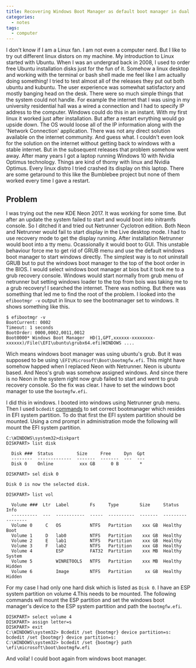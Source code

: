 ```yaml
---
title: Recovering Windows Boot Manager as default boot manager in dual boot windows and linux system
categories:
  - notes
tags:
  - computer
---
```


I don't know if I am a Linux fan. I am not even a computer nerd. But I like to try out different linux distors on my machine. My introduction to Linux started with Ubuntu. When I was an undergrad back in 2008, I used to order free Ubuntu installation disks just for the fun of it. Somehow a linux desktop and working with the terminal or bash shell made me feel like I am actually doing something! I tried to test almost all of the releases they put out both ubuntu and kubuntu. The user experience was somewhat satisfactory and mostly banging head on the desk. There were so much simple things that the system could not handle. For example the internet that I was using in my university residential hall was a wired a connection and I had to specify IP address to the computer. Windows could do this in an instant. With my first linux it worked just after installation. But after a restart evrything would go upside down. The OS would loose all of the IP information along with the 'Network Connection' application. There was not any direct solution available on the internet community. And guess what. I couldn't even look for the solution on the internet without getting back to windows with a stable internet. But in the subsequent releases that problem somehow went away. After many years I got a laptop running Windows 10 with Nvidia Optimus technology. Things are kind of thorny with linux and Nvidia Optimus. Every linux distro I tried crashed its display on this laptop. There are some getaround to this like the Bumblebee project but none of them worked every time I gave a restart.

## Problem
I was trying out the new KDE Neon 2017. It was working for some time. But after an update the system failed to start and would boot into initramfs console. So I ditched it and tried out Netrunner Cyclotron edition. Both Neon and Netrunner would fail to start display in the Live desktop mode. I had to use recovery mode to get the display running. After installation Netrunner would boot into a tty menu. Ocassionally it would boot to GUI. This unstable behaviour force me to get rid of GRUB menu and use the default windows boot manager to start windows directly. The simplest way is to not uninstall GRUB but to put the windows boot manager to the top of the boot order in the BIOS. I would select windows boot manager at bios but it took me to a grub recovery console. Windows would start normally from grub menu of netrunner but setting windows loader to the top from bois was taking me to a grub recovery! I searched the internet. There was nothing. But there was something that led me to find the root of the problem. I looked into the `efibootmgr -v` output in linux to see the bootmanager set to windows. It shows something like this.

```
$ efibootmgr -v
BootCurrent: 0002
Timeout: 1 seconds
BootOrder: 0000,0002,0011,0012
Boot0000* Windows Boot Manager  HD(1,GPT,xxxxxx-xxxxxxxx-xxxxxx)/File(\EFI\ubuntu\grubx64.efi)WINDOWS ....
```

Wich means windows boot manager was using ubuntu's grub. But it was supposed to be using `\EFI\Microsoft\Boot\bootmgfw.efi`. This might have somehow happed when I replaced Neon with Netrunner. Neon is ubuntu based. And Neos's grub was somehow assigned windows. And since there is no Neon in the system right now grub failed to start and went to grub recovery console. So the fix was clear. I have to set the windows boot manager to use the `bootmgfw.efi`.

I did this in windows. I booted into windows using Netrunner grub menu. Then I used `bcdedit` [commands](https://technet.microsoft.com/en-us/library/dn336950.aspx) to set correct bootmanager which resides in EFI system partition. To do that first the EFI system partition should be mounted. Using a cmd prompt in administration mode the following will mount the EFI system partition.

```
C:\WINDOWS\system32>diskpart
DISKPART> list disk

  Disk ###  Status         Size     Free     Dyn  Gpt
  --------  -------------  -------  -------  ---  ---
  Disk 0    Online          xxx GB      0 B        *
  
DISKPART> sel disk 0

Disk 0 is now the selected disk.

DISKPART> list vol

  Volume ###  Ltr  Label        Fs     Type        Size     Status     Info
  ----------  ---  -----------  -----  ----------  -------  ---------  --------
  Volume 0     C   OS           NTFS   Partition    xxx GB  Healthy    Boot
  Volume 1     D   lab0         NTFS   Partition    xxx GB  Healthy
  Volume 2     E   lab1         NTFS   Partition    xxx GB  Healthy
  Volume 3     F   lab2         NTFS   Partition    xxx GB  Healthy
  Volume 4         ESP          FAT32  Partition    xxx MB  Healthy    System
  Volume 5         WINRETOOLS   NTFS   Partition    xxx MB  Healthy    Hidden
  Volume 6         Image        NTFS   Partition     xx GB  Healthy    Hidden
```
For my case I had only one hard disk which is listed as `Disk 0`. I have an ESP system partition on volume 4.This needs to be mounted. The following commands will mount the ESP partition and set the windows boot manager's device to the ESP system partition and path the `bootmgfw.efi`.

```
DISKPART> select volume 4 
DISKPART> assign letter=s
DISKPART> exit
C:\WINDOWS\system32> Bcdedit /set {bootmgr} device partition=s: bcdedit /set {bootmgr} device partition=s:
C:\WINDOWS\system32> bcdedit /set {bootmgr} path \efi\microsoft\boot\bootmgfw.efi
```

And voila! I could boot again from windows boot manager.
